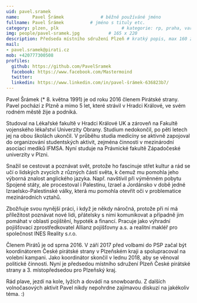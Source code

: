 ```yaml
---
uid: pavel.sramek
name:     Pavel Šrámek      		# běžně používáné jméno
fullname: Pavel Šrámek  		# jméno s tituly etc.
category: plzen, plk                 		# kategorie: rp, praha, vary, hradec, jmk, senat
img: people/pavel-sramek.jpg           # 165 x 220
description: Předseda místního sdružení Plzeň # kratký popis, max 160 znaků
mail:
- pavel.sramek@pirati.cz
mob: +420777300508 
profiles:
  github: https://github.com/PavelSramek
  facebook: https://www.facebook.com/Mastermoind				
  twitter:
  linkedin: https://www.linkedin.com/in/pavel-šrámek-636823b7/ 
---
```


Pavel Šrámek (* 8. května 1991) je od roku 2016 členem Pirátské strany. Pavel pochází z Plzně a mimo 5 let, které strávil v Hradci Králové, ve svém rodném městě žije a podniká.

Studoval na Lékařské fakultě v Hradci Králové UK a zároveň na Fakultě vojenského lékařství Univerzity Obrany. Studium nedokončil, po pěti letech jej na obou školách ukončil. V průběhu studia medicíny se aktivně zapojoval do organizování studentských aktivit, zejména činnosti v mezinárodní asociaci mediků IFMSA. Nyní studuje na Právnické fakultě Západočeské univerzity v Plzni.

Snažil se cestovat a poznávat svět, protože ho fascinuje střet kultur a rád se učí o lidských zvycích z různých částí světa, k čemuž mu pomohla jeho výborná znalost anglického jazyka. Např. navštívil při výměnném pobytu Spojené státy, ale procestoval i Palestinu, Izrael a Jordánsko v době jedné Izraelsko-Palestinské války, která mu pomohla otevřít oči v problematice mezinárodních vztahů.

Zbožňuje svou nynější práci, i když je někdy náročná, protože při ní má příležitost poznávat nové lidi, přátelsky s nimi komunikovat a případně jim pomáhat v oblasti pojištění, hypoték a financí. Pracuje jako výhradní pojišťovací zprostředkovatel Allianz pojišťovny a.s. a realitní makléř pro společnost INES Reality s.r.o.

Členem Pirátů je od sprna 2016. V září 2017 před volbami do PSP začal být koordinátorem České pirátské strany v Plzeňském kraji a spolupracoval na volební kampani. Jako koordinátor skončil v lednu 2018, aby se věnoval politické činnosti. Nyní je předsedou místního sdružení Plzeň České pirátské strany a 3. místopředsedou pro Plzeňský kraj.

Rád plave, jezdí na kole, lyžích a dovádí na snowboardu. Z dalších volnočasových aktivit Pavel nikdy nepohrdne zajímavou diskuzí na jakékoliv téma. :)
